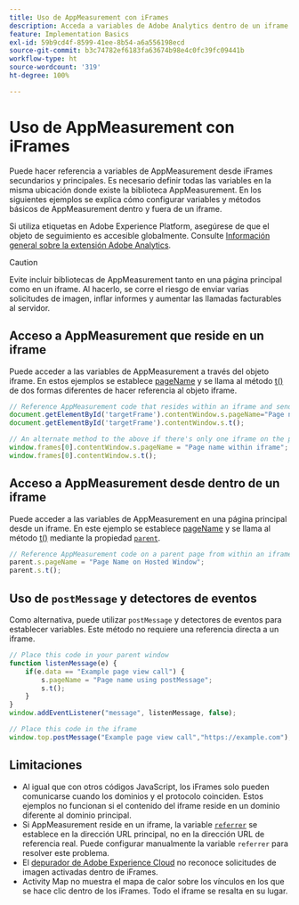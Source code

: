 ```yaml
---
title: Uso de AppMeasurement con iFrames
description: Acceda a variables de Adobe Analytics dentro de un iframe o de una página principal mientras se encuentra en un iframe.
feature: Implementation Basics
exl-id: 59b9cd4f-8599-41ee-8b54-a6a556198ecd
source-git-commit: b3c74782ef6183fa63674b98e4c0fc39fc09441b
workflow-type: ht
source-wordcount: '319'
ht-degree: 100%

---
```


# Uso de AppMeasurement con iFrames

Puede hacer referencia a variables de AppMeasurement desde iFrames secundarios y principales. Es necesario definir todas las variables en la misma ubicación donde existe la biblioteca AppMeasurement. En los siguientes ejemplos se explica cómo configurar variables y métodos básicos de AppMeasurement dentro y fuera de un iframe.

Si utiliza etiquetas en Adobe Experience Platform, asegúrese de que el objeto de seguimiento es accesible globalmente. Consulte [Información general sobre la extensión Adobe Analytics](https://experienceleague.adobe.com/docs/experience-platform/tags/extensions/adobe/analytics/overview.html?lang=es).

>[!CAUTION]
>
>Evite incluir bibliotecas de AppMeasurement tanto en una página principal como en un iframe. Al hacerlo, se corre el riesgo de enviar varias solicitudes de imagen, inflar informes y aumentar las llamadas facturables al servidor.

## Acceso a AppMeasurement que reside en un iframe

Puede acceder a las variables de AppMeasurement a través del objeto iframe. En estos ejemplos se establece [pageName](../vars/page-vars/pagename.md) y se llama al método [t()](../vars/functions/t-method.md) de dos formas diferentes de hacer referencia al objeto iframe.

```js
// Reference AppMeasurement code that resides within an iframe and send an image request
document.getElementById('targetFrame').contentWindow.s.pageName="Page name within iframe";
document.getElementById('targetFrame').contentWindow.s.t();

// An alternate method to the above if there's only one iframe on the page
window.frames[0].contentWindow.s.pageName = "Page name within iframe";
window.frames[0].contentWindow.s.t();
```

## Acceso a AppMeasurement desde dentro de un iframe

Puede acceder a las variables de AppMeasurement en una página principal desde un iframe. En este ejemplo se establece [pageName](../vars/page-vars/pagename.md) y se llama al método [t()](../vars/functions/t-method.md) mediante la propiedad [`parent`](https://www.w3schools.com/jsref/prop_win_parent.asp).

```js
// Reference AppMeasurement code on a parent page from within an iframe and send an image request
parent.s.pageName = "Page Name on Hosted Window";
parent.s.t();
```

## Uso de `postMessage` y detectores de eventos

Como alternativa, puede utilizar `postMessage` y detectores de eventos para establecer variables. Este método no requiere una referencia directa a un iframe.

```js
// Place this code in your parent window
function listenMessage(e) {
    if(e.data == "Example page view call") {
        s.pageName = "Page name using postMessage";
        s.t();
    }
}
window.addEventListener("message", listenMessage, false);

// Place this code in the iframe
window.top.postMessage("Example page view call","https://example.com");
```

## Limitaciones

* Al igual que con otros códigos JavaScript, los iFrames solo pueden comunicarse cuando los dominios y el protocolo coinciden. Estos ejemplos no funcionan si el contenido del iframe reside en un dominio diferente al dominio principal.
* Si AppMeasurement reside en un iframe, la variable [`referrer`](../vars/page-vars/referrer.md) se establece en la dirección URL principal, no en la dirección URL de referencia real. Puede configurar manualmente la variable `referrer` para resolver este problema.
* El [depurador de Adobe Experience Cloud](https://experienceleague.adobe.com/docs/debugger/using/experience-cloud-debugger.html?lang=es) no reconoce solicitudes de imagen activadas dentro de iFrames.
* Activity Map no muestra el mapa de calor sobre los vínculos en los que se hace clic dentro de los iFrames. Todo el iframe se resalta en su lugar.
